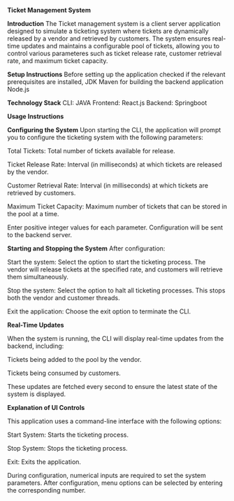 **Ticket Management System**

**Introduction**
The Ticket management system is a client server application designed to simulate 
a ticketing system where tickets are dynamically released by a vendor and retrieved by customers.
The system ensures real-time updates and maintains a configurable pool of tickets, allowing you to control various parameteres such as ticket release rate, customer retrieval rate, and maximum ticket capacity.

**Setup Instructions**
Before setting up the application checked if the relevant prerequisites are installed,
JDK
Maven for building the backend application
Node.js 

**Technology Stack**
CLI: JAVA
Frontend: React.js
Backend: Springboot

**Usage Instructions**

**Configuring the System**
Upon starting the CLI, the application will prompt you to configure the ticketing system with the following parameters:

Total Tickets: Total number of tickets available for release.

Ticket Release Rate: Interval (in milliseconds) at which tickets are released by the vendor.

Customer Retrieval Rate: Interval (in milliseconds) at which tickets are retrieved by customers.

Maximum Ticket Capacity: Maximum number of tickets that can be stored in the pool at a time.

Enter positive integer values for each parameter. Configuration will be sent to the backend server.

**Starting and Stopping the System**
After configuration:

Start the system: Select the option to start the ticketing process. The vendor will release tickets at the specified rate, and customers will retrieve them simultaneously.

Stop the system: Select the option to halt all ticketing processes. This stops both the vendor and customer threads.

Exit the application: Choose the exit option to terminate the CLI.

**Real-Time Updates**

When the system is running, the CLI will display real-time updates from the backend, including:

Tickets being added to the pool by the vendor.

Tickets being consumed by customers.

These updates are fetched every second to ensure the latest state of the system is displayed.

**Explanation of UI Controls**

This application uses a command-line interface with the following options:

Start System: Starts the ticketing process.

Stop System: Stops the ticketing process.

Exit: Exits the application.

During configuration, numerical inputs are required to set the system parameters. After configuration, menu options can be selected by entering the corresponding number.
